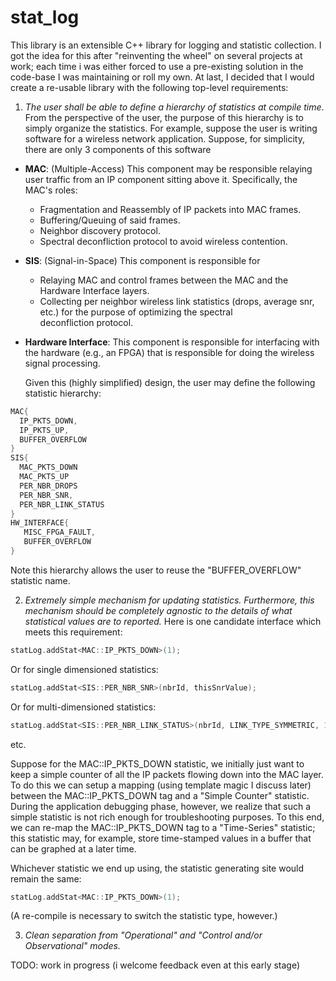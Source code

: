 stat_log
========

This library is an extensible C++ library for logging and statistic collection. I got the idea for this after
"reinventing the wheel" on several projects at work; each time i was either forced to use a pre-existing solution in the
code-base I was maintaining or roll my own.  At last, I decided that I would create a re-usable library with the
following top-level requirements:

1. _The user shall be able to define a hierarchy of statistics at compile time_. From the perspective of the user, the
   purpose of this hierarchy is to simply organize the statistics.  For example, suppose the user is writing software
   for a wireless network application.  Suppose, for simplicity, there are only 3 components of this software
  * **MAC**: (Multiple-Access)  This component may be responsible relaying user traffic from an IP component sitting above it. 
    Specifically, the MAC's roles: 
      * Fragmentation and Reassembly of IP packets into MAC frames.
      * Buffering/Queuing of said frames.
      * Neighbor discovery protocol.
      * Spectral deconfliction protocol to avoid wireless contention.
  * **SIS**: (Signal-in-Space) This component is responsible for
      * Relaying MAC and control frames between the MAC and the Hardware Interface layers.
      * Collecting per neighbor wireless link statistics (drops, average snr, etc.) for the purpose of optimizing the spectral  
        deconfliction protocol. 
  * **Hardware Interface**:  This component is responsible for interfacing with the hardware (e.g., an FPGA) that is
    responsible for doing the wireless signal processing. 
    
    Given this (highly simplified) design, the user may define the following statistic hierarchy:

  ```cpp
  MAC{
    IP_PKTS_DOWN,
    IP_PKTS_UP,
    BUFFER_OVERFLOW
  }
  SIS{
    MAC_PKTS_DOWN
    MAC_PKTS_UP
    PER_NBR_DROPS
    PER_NBR_SNR,
    PER_NBR_LINK_STATUS
  }
  HW_INTERFACE{
     MISC_FPGA_FAULT,
     BUFFER_OVERFLOW
  }
  ```
  Note this hierarchy allows the user to reuse the "BUFFER_OVERFLOW" statistic name.
  
2. _Extremely simple mechanism for updating statistics.  Furthermore, this mechanism should be completely agnostic to
   the details of what statistical values are to reported._  Here is one candidate interface which meets this
   requirement:

  ```cpp
  statLog.addStat<MAC::IP_PKTS_DOWN>(1);
  ```
  Or for single dimensioned statistics:
  
  ```cpp
  statLog.addStat<SIS::PER_NBR_SNR>(nbrId, thisSnrValue);
  ```
  Or for multi-dimensioned statistics:
  
   ```cpp
  statLog.addStat<SIS::PER_NBR_LINK_STATUS>(nbrId, LINK_TYPE_SYMMETRIC, 1);
  ```
  etc.
  
  Suppose for the MAC::IP_PKTS_DOWN statistic, we initially just want to keep a simple counter of all the IP packets
  flowing down into the MAC layer.  To do this we can setup a mapping (using template magic I discuss later) between the
  MAC::IP_PKTS_DOWN tag and a "Simple Counter" statistic.  During the application debugging phase, however, we realize
  that such a simple statistic is not rich enough for troubleshooting purposes.  To this end, we can re-map the
  MAC::IP_PKTS_DOWN tag to a "Time-Series" statistic; this statistic may, for example, store time-stamped values in a
  buffer that can be graphed at a later time.  
  
  Whichever statistic we end up using, the statistic generating site would remain the same:
  ```cpp
  statLog.addStat<MAC::IP_PKTS_DOWN>(1);
  ```
  (A re-compile is necessary to switch the statistic type, however.)
  
3. _Clean separation from "Operational" and "Control and/or Observational" modes._

TODO: work in progress (i welcome feedback even at this early stage)

